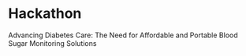 # Hackathon
Advancing Diabetes Care: The Need for Affordable and Portable Blood Sugar Monitoring Solutions
